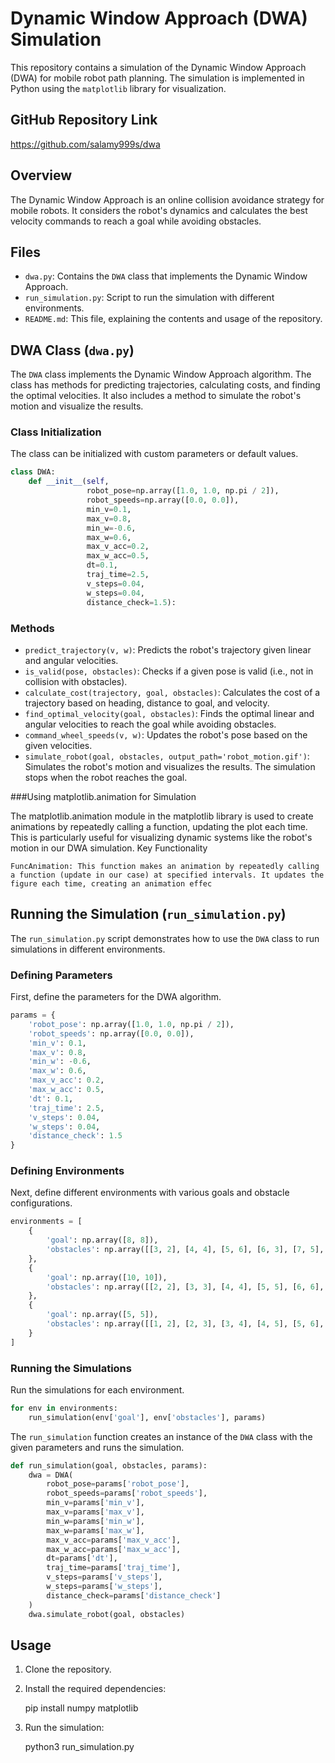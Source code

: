 
# Dynamic Window Approach (DWA) Simulation

This repository contains a simulation of the Dynamic Window Approach (DWA) for mobile robot path planning. The simulation is implemented in Python using the `matplotlib` library for visualization.

## GitHub Repository Link
https://github.com/salamy999s/dwa

## Overview

The Dynamic Window Approach is an online collision avoidance strategy for mobile robots. It considers the robot's dynamics and calculates the best velocity commands to reach a goal while avoiding obstacles.

## Files

- `dwa.py`: Contains the `DWA` class that implements the Dynamic Window Approach.
- `run_simulation.py`: Script to run the simulation with different environments.
- `README.md`: This file, explaining the contents and usage of the repository.

## DWA Class (`dwa.py`)

The `DWA` class implements the Dynamic Window Approach algorithm. The class has methods for predicting trajectories, calculating costs, and finding the optimal velocities. It also includes a method to simulate the robot's motion and visualize the results.

### Class Initialization

The class can be initialized with custom parameters or default values.

```python
class DWA:
    def __init__(self, 
                 robot_pose=np.array([1.0, 1.0, np.pi / 2]), 
                 robot_speeds=np.array([0.0, 0.0]), 
                 min_v=0.1, 
                 max_v=0.8, 
                 min_w=-0.6, 
                 max_w=0.6, 
                 max_v_acc=0.2, 
                 max_w_acc=0.5, 
                 dt=0.1, 
                 traj_time=2.5, 
                 v_steps=0.04, 
                 w_steps=0.04, 
                 distance_check=1.5):
```

### Methods

- `predict_trajectory(v, w)`: Predicts the robot's trajectory given linear and angular velocities.
- `is_valid(pose, obstacles)`: Checks if a given pose is valid (i.e., not in collision with obstacles).
- `calculate_cost(trajectory, goal, obstacles)`: Calculates the cost of a trajectory based on heading, distance to goal, and velocity.
- `find_optimal_velocity(goal, obstacles)`: Finds the optimal linear and angular velocities to reach the goal while avoiding 
obstacles.
- `command_wheel_speeds(v, w)`: Updates the robot's pose based on the given velocities.
- `simulate_robot(goal, obstacles, output_path='robot_motion.gif')`: Simulates the robot's motion and visualizes the results. The simulation stops when the robot reaches the goal.


###Using matplotlib.animation for Simulation

The matplotlib.animation module in the matplotlib library is used to create animations by repeatedly calling a function, updating the plot each time. This is particularly useful for visualizing dynamic systems like the robot's motion in our DWA simulation.
Key Functionality

    FuncAnimation: This function makes an animation by repeatedly calling a function (update in our case) at specified intervals. It updates the figure each time, creating an animation effec

## Running the Simulation (`run_simulation.py`)

The `run_simulation.py` script demonstrates how to use the `DWA` class to run simulations in different environments.

### Defining Parameters

First, define the parameters for the DWA algorithm.

```python
params = {
    'robot_pose': np.array([1.0, 1.0, np.pi / 2]),
    'robot_speeds': np.array([0.0, 0.0]),
    'min_v': 0.1,
    'max_v': 0.8,
    'min_w': -0.6,
    'max_w': 0.6,
    'max_v_acc': 0.2,
    'max_w_acc': 0.5,
    'dt': 0.1,
    'traj_time': 2.5,
    'v_steps': 0.04,
    'w_steps': 0.04,
    'distance_check': 1.5
}
```

### Defining Environments

Next, define different environments with various goals and obstacle configurations.

```python
environments = [
    {
        'goal': np.array([8, 8]),
        'obstacles': np.array([[3, 2], [4, 4], [5, 6], [6, 3], [7, 5], [2, 7], [1, 5], [5, 3], [2, 4]])
    },
    {
        'goal': np.array([10, 10]),
        'obstacles': np.array([[2, 2], [3, 3], [4, 4], [5, 5], [6, 6], [7, 7]])
    },
    {
        'goal': np.array([5, 5]),
        'obstacles': np.array([[1, 2], [2, 3], [3, 4], [4, 5], [5, 6], [6, 7]])
    }
]
```

### Running the Simulations

Run the simulations for each environment.

```python
for env in environments:
    run_simulation(env['goal'], env['obstacles'], params)
```

The `run_simulation` function creates an instance of the `DWA` class with the given parameters and runs the simulation.

```python
def run_simulation(goal, obstacles, params):
    dwa = DWA(
        robot_pose=params['robot_pose'],
        robot_speeds=params['robot_speeds'],
        min_v=params['min_v'],
        max_v=params['max_v'],
        min_w=params['min_w'],
        max_w=params['max_w'],
        max_v_acc=params['max_v_acc'],
        max_w_acc=params['max_w_acc'],
        dt=params['dt'],
        traj_time=params['traj_time'],
        v_steps=params['v_steps'],
        w_steps=params['w_steps'],
        distance_check=params['distance_check']
    )
    dwa.simulate_robot(goal, obstacles)
```

## Usage

1. Clone the repository.
2. Install the required dependencies:

    pip install numpy matplotlib

3. Run the simulation:

    python3 run_simulation.py


